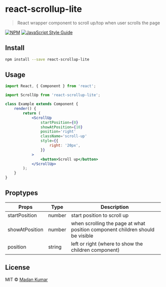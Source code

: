 # react-scrollup-lite

> React wrapper component to scroll up/top when user scrolls the page

[![NPM](https://img.shields.io/npm/v/react-scrollup-lite.svg)](https://www.npmjs.com/package/react-scrollup-lite) [![JavaScript Style Guide](https://img.shields.io/badge/code_style-standard-brightgreen.svg)](https://standardjs.com)

## Install

```bash
npm install --save react-scrollup-lite
```

## Usage

```jsx
import React, { Component } from 'react';

import ScrollUp from 'react-scrollup-lite';

class Example extends Component {
    render() {
        return (
            <ScrollUp
                startPosition={0}
                showAtPosition={10}
                position='right'
                className='scroll-up'
                style={{
                    right: '20px',
                }}
            >
                <button>Scroll up</button>
            </ScrollUp>
        );
    }
}
```

## Proptypes

| Props          | Type   | Description                                                                   |
| -------------- | ------ | ----------------------------------------------------------------------------- |
| startPosition  | number | start position to scroll up                                                   |
| showAtPosition | number | when scrolling the page at what position component children should be visible |
| position       | string | left or right (where to show the children component)                          |

## License

MIT © [Madan Kumar](https://github.com/jmadankumar)
